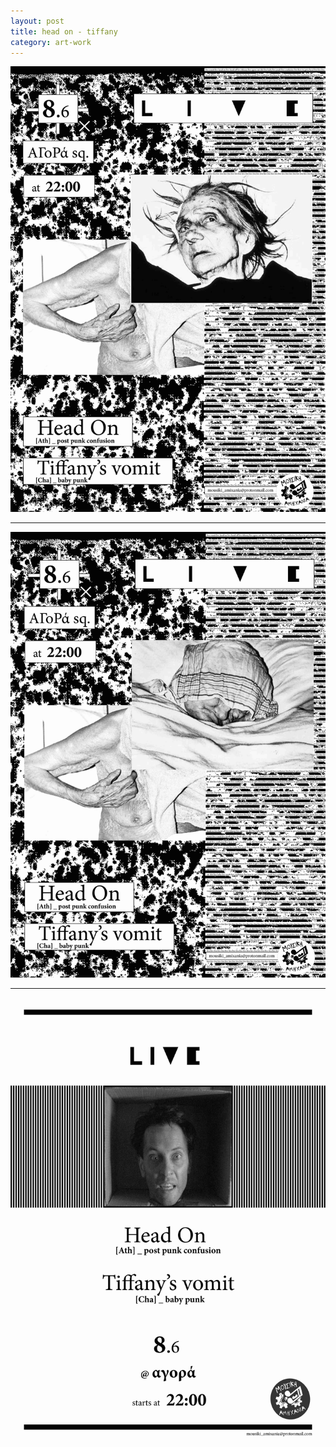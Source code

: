 ```yaml
---
layout: post
title: head on - tiffany
category: art-work
---
```


<div id="escape-body-poster">
	<img src="/assets/img/art-work/head-off-tiffany6.jpg">
</div>

---

<div id="escape-body-poster">
	<img src="/assets/img/art-work/head-off-tiffany7.jpg">
</div>

---

<div id="escape-body-poster">
	<img src="/assets/img/art-work/head-to-get-a head-off-advertising.jpg">
</div>